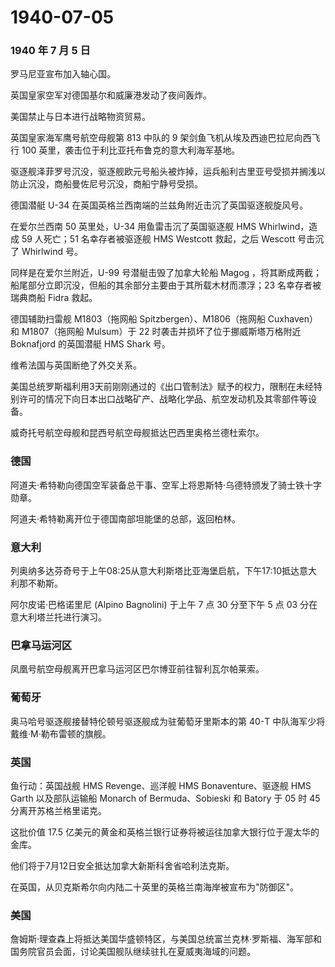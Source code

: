 # 1940-07-05

### 1940 年 7 月 5 日

罗马尼亚宣布加入轴心国。

英国皇家空军对德国基尔和威廉港发动了夜间轰炸。

美国禁止与日本进行战略物资贸易。

英国皇家海军鹰号航空母舰第 813 中队的 9
架剑鱼飞机从埃及西迪巴拉尼向西飞行 100
英里，袭击位于利比亚托布鲁克的意大利海军基地。

驱逐舰泽菲罗号沉没，驱逐舰欧元号船头被炸掉，运兵船利古里亚号受损并搁浅以防止沉没，商船曼佐尼号沉没，商船宁静号受损。

德国潜艇 U-34 在英国英格兰西南端的兰兹角附近击沉了英国驱逐舰旋风号。

在爱尔兰西南 50 英里处，U-34 用鱼雷击沉了英国驱逐舰 HMS Whirlwind，造成
59 人死亡；51 名幸存者被驱逐舰 HMS Westcott 救起，之后 Wescott 号击沉了
Whirlwind 号。

同样是在爱尔兰附近，U-99 号潜艇击毁了加拿大轮船 Magog
，将其断成两截；船尾部分立即沉没，但船的其余部分主要由于其所载木材而漂浮；23
名幸存者被瑞典商船 Fidra 救起。

德国辅助扫雷舰 M1803（拖网船 Spitzbergen）、M1806（拖网船 Cuxhaven）和
M1807（拖网船 Mulsum）于 22 时袭击并损坏了位于挪威斯塔万格附近
Boknafjord 的英国潜艇 HMS Shark 号。

维希法国与英国断绝了外交关系。

美国总统罗斯福利用3天前刚刚通过的《出口管制法》赋予的权力，限制在未经特别许可的情况下向日本出口战略矿产、战略化学品、航空发动机及其零部件等设备。

威奇托号航空母舰和昆西号航空母舰抵达巴西里奥格兰德杜索尔。

### 德国

阿道夫·希特勒向德国空军装备总干事、空军上将恩斯特·乌德特颁发了骑士铁十字勋章。

阿道夫·希特勒离开位于德国南部坦能堡的总部，返回柏林。

### 意大利

列奥纳多达芬奇号于上午08:25从意大利斯塔比亚海堡启航，下午17:10抵达意大利那不勒斯。

阿尔皮诺·巴格诺里尼 (Alpino Bagnolini) 于上午 7 点 30 分至下午 5 点 03
分在意大利塔兰托进行演习。

### 巴拿马运河区

凤凰号航空母舰离开巴拿马运河区巴尔博亚前往智利瓦尔帕莱索。

### 葡萄牙

奥马哈号驱逐舰接替特伦顿号驱逐舰成为驻葡萄牙里斯本的第 40-T
中队海军少将戴维·M·勒布雷顿的旗舰。

### 英国

鱼行动：英国战舰 HMS Revenge、巡洋舰 HMS Bonaventure、驱逐舰 HMS Garth
以及部队运输船 Monarch of Bermuda、Sobieski 和 Batory 于 05 时 45
分离开苏格兰格里诺克。

这批价值 17.5
亿美元的黄金和英格兰银行证券将被运往加拿大银行位于渥太华的金库。

他们将于7月12日安全抵达加拿大新斯科舍省哈利法克斯。

在英国，从贝克斯希尔向内陆二十英里的英格兰南海岸被宣布为"防御区"。

### 美国

詹姆斯·理查森上将抵达美国华盛顿特区，与美国总统富兰克林·罗斯福、海军部和国务院官员会面，讨论美国舰队继续驻扎在夏威夷海域的问题。